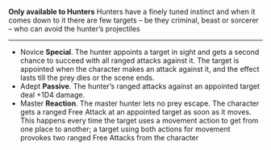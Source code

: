 **Only available to Hunters**
Hunters have a finely tuned instinct and when it comes down to it there are few targets – be they criminal, beast or sorcerer – who can avoid the hunter’s projectiles

---
- Novice **Special**. The hunter appoints a target in sight and gets a second chance to succeed with all ranged attacks against it. The target is appointed when the character makes an attack against it, and the effect lasts till the prey dies or the scene ends.
- Adept **Passive**. The hunter’s ranged attacks against an appointed target deal +1D4 damage.
- Master **Reaction**. The master hunter lets no prey escape. The character gets a ranged Free Attack at an appointed target as soon as it moves. This happens every time the target uses a movement action to get from one place to another; a target using both actions for movement provokes two ranged Free Attacks from the character